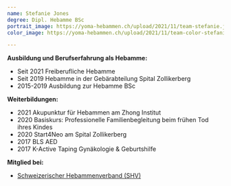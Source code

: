 ```yaml
---
name: Stefanie Jones
degree: Dipl. Hebamme BSc
portrait_image: https://yoma-hebammen.ch/upload/2021/11/team-stefanie.jpg
color_image: https://yoma-hebammen.ch/upload/2021/11/team-color-stefanie.jpg

---
```

**Ausbildung und Berufserfahrung als Hebamme:**

* Seit 2021 Freiberufliche Hebamme
* Seit 2019 Hebamme in der Gebärabteilung Spital Zollikerberg
* 2015-2019 Ausbildung zur Hebamme BSc

**Weiterbildungen:**

* 2021 Akupunktur für Hebammen am Zhong Institut
* 2020 Basiskurs: Professionelle Familienbegleitung beim frühen Tod ihres Kindes
* 2020 Start4Neo am Spital Zollikerberg
* 2017 BLS AED
* 2017 K-Active Taping Gynäkologie & Geburtshilfe

**Mitglied bei:**

* [Schweizerischer Hebammenverband (SHV)](www.hebamme.ch "Schweizerischer Hebammenverband")